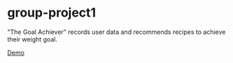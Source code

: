 # group-project1

"The Goal Achiever" records user data and recommends recipes to achieve their weight goal.

[Demo](https://jaksik.github.io/group-project1/)
